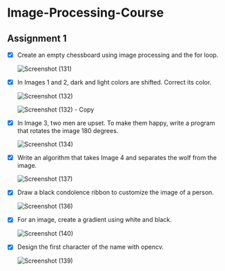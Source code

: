 # Image-Processing-Course

## Assignment 1

- [x] Create an empty chessboard using image processing and the for loop.

  ![Screenshot (131)](https://user-images.githubusercontent.com/88143329/139413640-3e338ec3-1670-4d20-8211-dafeb4dd7f4d.png)
  
 
- [x] In Images 1 and 2, dark and light colors are shifted. Correct its color.

  ![Screenshot (132)](https://user-images.githubusercontent.com/88143329/139416001-8ad062e6-be0f-4826-92ac-8b23d2dea77f.png)
  
  ![Screenshot (132) - Copy](https://user-images.githubusercontent.com/88143329/139416063-c8c299fb-b89b-4791-9aa6-ae0cc06faed6.png)
  
  
- [x] In Image 3, two men are upset. To make them happy, write a program that rotates the image 180 degrees.

  ![Screenshot (134)](https://user-images.githubusercontent.com/88143329/139416354-978d9b5c-50d8-4f00-bc21-9df366207a29.png)
  
  
- [x] Write an algorithm that takes Image 4 and separates the wolf from the image.

  ![Screenshot (137)](https://user-images.githubusercontent.com/88143329/139534604-98acd361-5de0-4f9d-aa2b-a0de067e3c15.png)

  
- [x] Draw a black condolence ribbon to customize the image of a person.

   ![Screenshot (136)](https://user-images.githubusercontent.com/88143329/139416857-be196017-7e42-41fa-aa2c-5a9701314470.png)
   
   
- [x] For an image, create a gradient using white and black.

  ![Screenshot (140)](https://user-images.githubusercontent.com/88143329/139578361-576f4d10-f678-423c-990b-bda299a6926e.png)
  
  
- [x] Design the first character of the name with opencv.

  ![Screenshot (139)](https://user-images.githubusercontent.com/88143329/139578463-b4daac5c-442d-4d9f-ac8b-016280bf1fd5.png)
